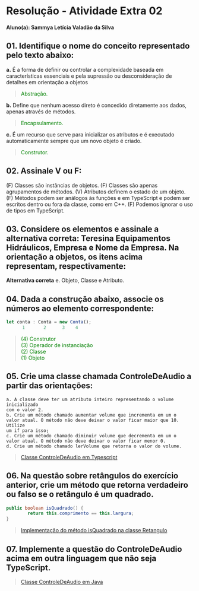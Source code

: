 # Resolução - Atividade Extra 02

**Aluno(a): Sammya Letícia Valadão da Silva**

## 01. Identifique o nome do conceito representado pelo texto abaixo:

 **a.** É a forma de definir ou controlar a complexidade baseada em características essenciais e pela supressão ou desconsideração de detalhes em orientação a objetos  
><span style="color: green;">Abstração.</span>

 **b.** Define que nenhum acesso direto é concedido diretamente aos dados, apenas através de métodos.
><span style="color: green;">Encapsulamento.</span>
  
 **c.** É um recurso que serve para inicializar os atributos e é executado automaticamente sempre que um novo objeto é criado.
><span style="color: green;">Construtor.</span>

## 02. Assinale V ou F:

 (F) Classes são instâncias de objetos.
 (F) Classes são apenas agrupamentos de métodos.
 (V) Atributos definem o estado de um objeto.
 (F) Métodos podem ser análogos às funções e em TypeScript e podem ser escritos dentro ou fora da classe, como em C++.
 (F) Podemos ignorar o uso de tipos em TypeScript.

## 03. Considere os elementos e assinale a alternativa correta: Teresina Equipamentos Hidráulicos, Empresa e Nome da Empresa. Na orientação a objetos, os itens acima representam, respectivamente:

**Alternativa correta** e. Objeto, Classe e Atributo.

## 04. Dada a construção abaixo, associe os números ao elemento correspondente:

```TypeScript
let conta : Conta = new Conta();
      1       2      3    4
````
> <span style="color:green">(4) Construtor <br>
> (3) Operador de instanciação <br>
> (2) Classe <br>
> (1) Objeto </span>

## 05. Crie uma classe chamada ControleDeAudio a partir das orientações:
    a. A classe deve ter um atributo inteiro representando o volume inicializado
    com o valor 2.
    b. Crie um método chamado aumentar volume que incrementa em um o
    valor atual. O método não deve deixar o valor ficar maior que 10. Utilize
    um if para isso;
    c. Crie um método chamado diminuir volume que decrementa em um o
    valor atual. O método não deve deixar o valor ficar menor 0.
    d. Crie um método chamado lerVolume que retorna o valor do volume.

>[Classe ControleDeAudio em Typescript](https://github.com/samleticias/POO-ADS/blob/main/AtividadeExtra02/Classes/ControleDeAudio.ts)

## 06. Na questão sobre retângulos do exercício anterior, crie um método que retorna verdadeiro ou falso se o retângulo é um quadrado.
````Java
public boolean isQuadrado() {
        return this.comprimento == this.largura;
}
````
>[Implementação do método isQuadrado na classe Retangulo](https://github.com/samleticias/POO-ADS/blob/main/AtividadeExtra01/Classes/Retangulo/Retangulo.java)

## 07. Implemente a questão do ControleDeAudio acima em outra linguagem que não seja TypeScript.
>[Classe ControleDeAudio em Java](https://github.com/samleticias/POO-ADS/blob/main/AtividadeExtra02/Classes/ControleDeAudio.java)


